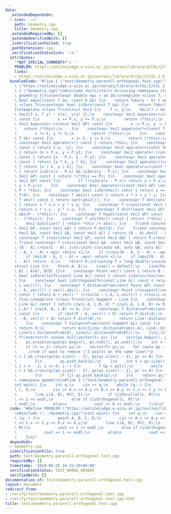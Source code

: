 ```yaml
---
data:
  _extendedDependsOn:
  - icon: ':x:'
    path: Geometry.cpp
    title: Geometry.cpp
  _extendedRequiredBy: []
  _extendedVerifiedWith: []
  _isVerificationFailed: true
  _pathExtension: cpp
  _verificationStatusIcon: ':x:'
  attributes:
    '*NOT_SPECIAL_COMMENTS*': ''
    PROBLEM: https://onlinejudge.u-aizu.ac.jp/courses/library/4/CGL/2/CGL_2_A
    links:
    - https://onlinejudge.u-aizu.ac.jp/courses/library/4/CGL/2/CGL_2_A
  bundledCode: "#line 1 \"test/Geometry.pararell-orthogonal.test.cpp\"\n#define PROBLEM\
    \ \"https://onlinejudge.u-aizu.ac.jp/courses/library/4/CGL/2/CGL_2_A\"\n#line\
    \ 1 \"Geometry.cpp\"\n#include <bits/stdc++.h>\nusing namespace std;\nnamespace\
    \ geometry {\n\nconstexpr double eps = 1e-10;\ntemplate <class T, class U>\nconstexpr\
    \ bool equal(const T &a, const U &b) {\n    return fabs(a - b) < eps;\n}\ntemplate\
    \ <class T>\nconstexpr bool isZero(const T &a) {\n    return fabs(a) < eps;\n\
    }\ntemplate <class T>\nstruct Vec2 {\n    T x, y;\n    Vec2() = default;\n   \
    \ Vec2(T x, T y) : x(x), y(y) {};\n    constexpr Vec2 &operator+=(const Vec2 &P)\
    \ const {\n        x += P.x, y += P.y;\n        return (*this);\n    }\n    constexpr\
    \ Vec2 &operator-=(const Vec2 &P) const {\n        x -= P.x, y -= P.y;\n     \
    \   return (*this);\n    }\n    constexpr Vec2 &operator*=(const T &k) const {\n\
    \        x *= k, y *= k;\n        return (*this);\n    }\n    constexpr Vec2 &operator/=(const\
    \ T &k) const {\n        x /= k, y /= k;\n        return (*this);\n    }\n   \
    \ constexpr Vec2 operator+() const { return *this; }\n    constexpr Vec2 operator-()\
    \ const { return {-x, -y}; }\n    constexpr Vec2 operator+(const Vec2 &P) const\
    \ { return {x + P.x, y + P.y}; }\n    constexpr Vec2 operator-(const Vec2 &P)\
    \ const { return {x - P.x, y - P.y}; }\n    constexpr Vec2 operator*(const T &k)\
    \ const { return {x * k, y * k}; }\n    constexpr Vec2 operator/(const T &k) const\
    \ { return {x / k, y / k}; }\n    constexpr bool operator==(const Vec2 &P) const\
    \ { return isZero(x - P.x) && isZero(y - P.y); }\n    constexpr bool operator!=(const\
    \ Vec2 &P) const { return !(*this == P); }\n    constexpr bool operator<(const\
    \ Vec2 &P) const {\n        if (!isZero(x - P.x)) return x < P.x;\n        return\
    \ y < P.y;\n    }\n    constexpr bool operator>(const Vec2 &P) const { return\
    \ P < *this; }\n    constexpr bool isZeroVec() const { return x == T(0) && y ==\
    \ T(0); }\n    constexpr T abs2() const { return x * x + y * y; }\n    constexpr\
    \ T abs() const { return sqrt(abs2()); }\n    constexpr T dot(const Vec2 &v) const\
    \ { return x * v.x + y * v.y; }\n    constexpr T cross(const Vec2 &v) const {\
    \ return x * v.y - y * v.x; }\n    constexpr T dist(const Vec2 &P) const { return\
    \ abs(P - (*this)); }\n    constexpr T hypot(const Vec2 &P) const { return abs2(P\
    \ - (*this)); }\n    constexpr T unitVec() const { return (*this) / abs(); }\n\
    \    Vec2 &unitize() { return *this /= abs(); }\n    friend constexpr T dot(const\
    \ Vec2 &P, const Vec2 &Q) { return P.dot(Q); }\n    friend constexpr T dot(const\
    \ Vec2 &A, const Vec2 &B, const Vec2 &C) { return (B - A).dot(C - A); }\n    friend\
    \ constexpr T cross(const Vec2 &P, const Vec2 &Q) { return P.cross(Q); }\n   \
    \ friend constexpr T cross(const Vec2 &A, const Vec2 &B, const Vec2 &C) { return\
    \ (B - A).cross(C - A); }\n};\nint ccw(auto &A, auto &B, auto &C) {\n    if (cross(B\
    \ - A, C - A) > eps) return +1;\n    if (cross(B - A, C - A) < -eps) return -1;\n\
    \    if (dot(B - A, C - A) < -eps) return +2;\n    if (abs2(B - A) + eps < abs2(C\
    \ - A)) return -2;\n    return 0;\n}\nusing T = long double;\nusing Point = Vec2<T>;\n\
    struct Line {\n    Point A, B;\n    Line() = default;\n    Line(Point A, Point\
    \ B) : A(A), B(B) {}\n    constexpr Point vec() const { return B - A; }\n    constexpr\
    \ bool isParallelTo(const Line &L) const { return isZero(cross(vec(), L.vec()));\
    \ }\n    constexpr bool isOrthogonalTo(const Line &L) const { return isZero(dot(vec(),\
    \ L.vec())); }\n    constexpr T distanceFrom(const Point &P) const { return abs(cross(P\
    \ - A, vec())) / vec().abs(); }\n    constexpr Point crosspoint(const Line &L)\
    \ const { return A + vec() * (cross(A - L.A, L.vec())) / cross(L.vec(), vec());\
    \ }\n};\ntemplate <class T>\nstruct Segment : Line {\n    constexpr bool intersect(const\
    \ Line &L) const { return ccw(L.A, L.B, A) * ccw(L.A, L.B, B) <= 0 && ccw(A, B,\
    \ L.A) * ccw(A, B, L.B) <= 0; }\n    constexpr T distanceFrom(const Point &P)\
    \ const {\n        if (dot(P - A, vec()) < 0) return P.dist(A);\n        if (dot(P\
    \ - B, vec()) > 0) return P.dist(B);\n        return Line::distanceFrom(P);\n\
    \    }\n    constexpr T distanceFrom(const Segment &L) const {\n        if (intersect(L))\
    \ return 0;\n        return min({Line::distanceFrom(L.A), Line::distanceFrom(L.B),\
    \ Line(L).distanceFrom(A), Line(L).distanceFrom(B)});\n    }\n};\ntemplate <class\
    \ T>\nvector<T> convex_hull(vector<T> ps) {\n    sort(ps.begin(), ps.end());\n\
    \    ps.erase(unique(ps.begin(), ps.end()), ps.end());\n    int n = ps.size();\n\
    \    if (n <= 2) return ps;\n    vector<T> qs;\n    for (auto &p : ps) {\n   \
    \     //<=0 if want to remove \"3 points on the same line\"\n        while (qs.size()\
    \ > 1 && cross(qs[qs.size() - 2], qs[qs.size() - 1], p) <= 0) {\n            qs.pop_back();\n\
    \        }\n        qs.push_back(p);\n    }\n    int t = qs.size();\n    for (int\
    \ i = n - 2; i >= 0; i--) {\n        T &p = ps[i];\n        while ((int)qs.size()\
    \ > t && cross(qs[qs.size() - 2], qs[qs.size() - 1], p) <= 0) {\n            qs.pop_back();\n\
    \        }\n        if (i) qs.push_back(p);\n    }\n    return qs;\n}\n};  //\
    \ namespace geometry\n#line 3 \"test/Geometry.pararell-orthogonal.test.cpp\"\n\
    int main() {\n    int q;\n    cin >> q;\n    while (q--) {\n        point A, B,\
    \ C, D;\n        cin >> A.x >> A.y >> B.x >> B.y >> C.x >> C.y >> D.x >> D.y;\n\
    \        line L(A, B), M(C, D);\n        if (isParallel(L, M))\n            cout\
    \ << 2 << endl;\n        else if (isOrthogonal(L, M))\n            cout << 1 <<\
    \ endl;\n        else\n            cout << 0 << endl;\n    }\n}\n"
  code: "#define PROBLEM \"https://onlinejudge.u-aizu.ac.jp/courses/library/4/CGL/2/CGL_2_A\"\
    \n#include \"../Geometry.cpp\"\nint main() {\n    int q;\n    cin >> q;\n    while\
    \ (q--) {\n        point A, B, C, D;\n        cin >> A.x >> A.y >> B.x >> B.y\
    \ >> C.x >> C.y >> D.x >> D.y;\n        line L(A, B), M(C, D);\n        if (isParallel(L,\
    \ M))\n            cout << 2 << endl;\n        else if (isOrthogonal(L, M))\n\
    \            cout << 1 << endl;\n        else\n            cout << 0 << endl;\n\
    \    }\n}"
  dependsOn:
  - Geometry.cpp
  isVerificationFile: true
  path: test/Geometry.pararell-orthogonal.test.cpp
  requiredBy: []
  timestamp: '2024-06-25 16:25:20+09:00'
  verificationStatus: TEST_WRONG_ANSWER
  verifiedWith: []
documentation_of: test/Geometry.pararell-orthogonal.test.cpp
layout: document
redirect_from:
- /verify/test/Geometry.pararell-orthogonal.test.cpp
- /verify/test/Geometry.pararell-orthogonal.test.cpp.html
title: test/Geometry.pararell-orthogonal.test.cpp
---
```

